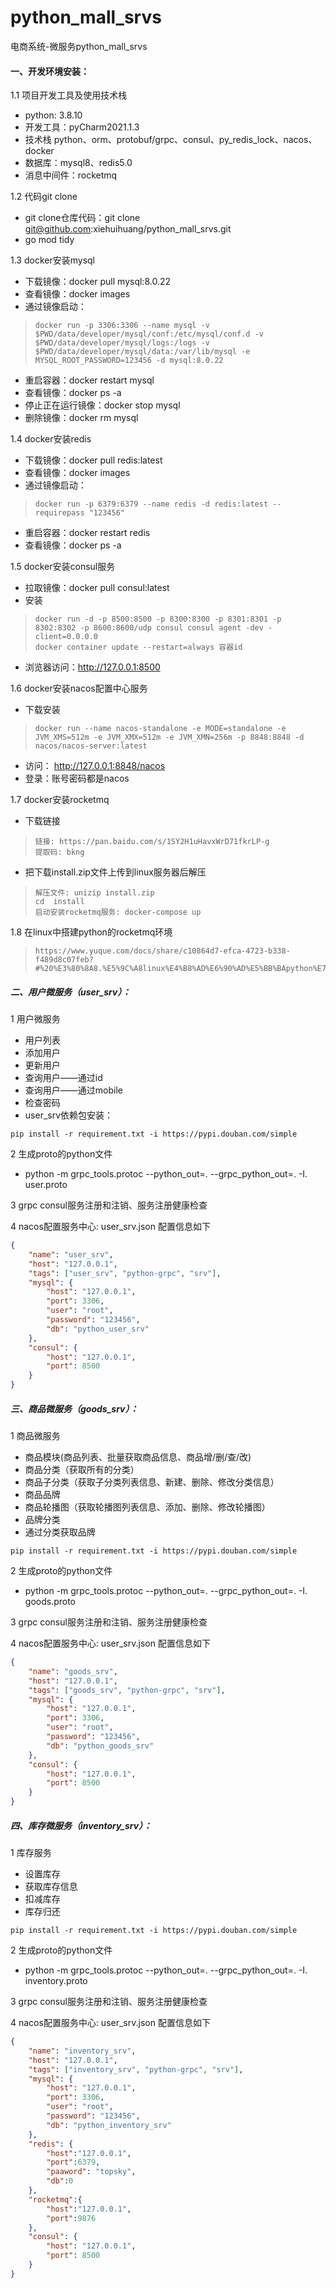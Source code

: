 # python_mall_srvs
电商系统-微服务python_mall_srvs 

#### 一、开发环境安装：
1.1 项目开发工具及使用技术栈
  + python: 3.8.10
  + 开发工具：pyCharm2021.1.3
  + 技术栈 python、orm、protobuf/grpc、consul、py_redis_lock、nacos、docker
  + 数据库：mysql8、redis5.0
  + 消息中间件：rocketmq

1.2 代码git clone
  + git clone仓库代码：git clone git@github.com:xiehuihuang/python_mall_srvs.git
  + go mod tidy
  
1.3 docker安装mysql
  + 下载镜像：docker pull mysql:8.0.22
  + 查看镜像：docker images
  + 通过镜像启动：
  > ```shell
  > docker run -p 3306:3306 --name mysql -v $PWD/data/developer/mysql/conf:/etc/mysql/conf.d -v  $PWD/data/developer/mysql/logs:/logs -v  $PWD/data/developer/mysql/data:/var/lib/mysql -e MYSQL_ROOT_PASSWORD=123456 -d mysql:8.0.22
  > ```
  + 重启容器：docker restart mysql
  + 查看镜像：docker ps -a
  + 停止正在运行镜像：docker stop mysql
  + 删除镜像：docker rm mysql

1.4 docker安装redis
  + 下载镜像：docker pull redis:latest
  + 查看镜像：docker images
  + 通过镜像启动：
  > ```shell
  > docker run -p 6379:6379 --name redis -d redis:latest --requirepass "123456"
  > ```
  + 重启容器：docker restart redis
  + 查看镜像：docker ps -a 

1.5 docker安装consul服务
  + 拉取镜像：docker pull consul:latest
  + 安装
  > ```shell
  > docker run -d -p 8500:8500 -p 8300:8300 -p 8301:8301 -p 8302:8302 -p 8600:8600/udp consul consul agent -dev -client=0.0.0.0
  > docker container update --restart=always 容器id 
  > ```
  + 浏览器访问：http://127.0.0.1:8500

1.6 docker安装nacos配置中心服务
  + 下载安装
  > ```shell
  > docker run --name nacos-standalone -e MODE=standalone -e JVM_XMS=512m -e JVM_XMX=512m -e JVM_XMN=256m -p 8848:8848 -d nacos/nacos-server:latest
  > ```
  + 访问： http://127.0.0.1:8848/nacos
  + 登录：账号密码都是nacos

1.7 docker安装rocketmq
  + 下载链接
  > ```text
  > 链接: https://pan.baidu.com/s/1SY2H1uHavxWrD71fkrLP-g 
  > 提取码: bkng
  > ```
  + 把下载install.zip文件上传到linux服务器后解压
  > ```shell
  > 解压文件: unizip install.zip
  > cd  install
  > 启动安装rocketmq服务: docker-compose up
  > ```
1.8 在linux中搭建python的rocketmq环境
> ```text
> https://www.yuque.com/docs/share/c10864d7-efca-4723-b338-f489d8c07feb?#%20%E3%80%8A8.%E5%9C%A8linux%E4%B8%AD%E6%90%AD%E5%BB%BApython%E7%9A%84rocketmq%E5%BC%80%E5%8F%91%E7%8E%AF%E5%A2%83%E3%80%8B
> ```

##### 二、用户微服务（user_srv）：  
1 用户微服务 
  + 用户列表
  + 添加用户
  + 更新用户
  + 查询用户——通过id
  + 查询用户——通过mobile 
  + 检查密码
  + user_srv依赖包安装：
  ``` shell
  pip install -r requirement.txt -i https://pypi.douban.com/simple
  ```

2 生成proto的python文件
  + python -m grpc_tools.protoc --python_out=. --grpc_python_out=. -I. user.proto
  
3 grpc consul服务注册和注销、服务注册健康检查

4 nacos配置服务中心: user_srv.json 配置信息如下
```json
{
    "name": "user_srv",
    "host": "127.0.0.1",
    "tags": ["user_srv", "python-grpc", "srv"],
    "mysql": {
        "host": "127.0.0.1",
        "port": 3306,
        "user": "root",
        "password": "123456",
        "db": "python_user_srv"
    },
    "consul": {
        "host": "127.0.0.1",
        "port": 8500
    }
}
```

##### 三、商品微服务（goods_srv）：  
1 商品微服务 
  + 商品模块(商品列表、批量获取商品信息、商品增/删/查/改)
  + 商品分类（获取所有的分类）
  + 商品子分类（获取子分类列表信息、新建、删除、修改分类信息）
  + 商品品牌
  + 商品轮播图（获取轮播图列表信息、添加、删除、修改轮播图）
  + 品牌分类
  + 通过分类获取品牌
  ``` shell
  pip install -r requirement.txt -i https://pypi.douban.com/simple
  ```

2 生成proto的python文件
  + python -m grpc_tools.protoc --python_out=. --grpc_python_out=. -I. goods.proto
  
3 grpc consul服务注册和注销、服务注册健康检查

4 nacos配置服务中心: user_srv.json 配置信息如下
```json
{
    "name": "goods_srv",
    "host": "127.0.0.1",
    "tags": ["goods_srv", "python-grpc", "srv"],
    "mysql": {
        "host": "127.0.0.1",
        "port": 3306,
        "user": "root",
        "password": "123456",
        "db": "python_goods_srv"
    },
    "consul": {
        "host": "127.0.0.1",
        "port": 8500
    }
}
```
##### 四、库存微服务（inventory_srv）：  
1 库存服务
  + 设置库存
  + 获取库存信息
  + 扣减库存
  + 库存归还
  ``` shell
  pip install -r requirement.txt -i https://pypi.douban.com/simple
  ```
  

2 生成proto的python文件
  + python -m grpc_tools.protoc --python_out=. --grpc_python_out=. -I. inventory.proto
  
3 grpc consul服务注册和注销、服务注册健康检查

4 nacos配置服务中心: user_srv.json 配置信息如下
```json
{
    "name": "inventory_srv",
    "host": "127.0.0.1",
    "tags": ["inventory_srv", "python-grpc", "srv"],
    "mysql": {
        "host": "127.0.0.1",
        "port": 3306,
        "user": "root",
        "password": "123456",
        "db": "python_inventory_srv"
    },
    "redis": {
        "host":"127.0.0.1",
        "port":6379,
        "paaword": "topsky",
        "db":0
    },
    "rocketmq":{
        "host":"127.0.0.1",
        "port":9876
    },
    "consul": {
        "host": "127.0.0.1",
        "port": 8500
    }
}
```
